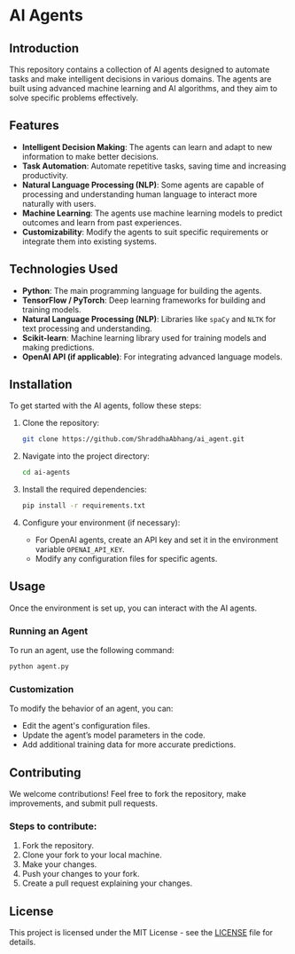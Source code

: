 # AI Agents

## Introduction

This repository contains a collection of AI agents designed to automate tasks and make intelligent decisions in various domains. The agents are built using advanced machine learning and AI algorithms, and they aim to solve specific problems effectively.

## Features

- **Intelligent Decision Making**: The agents can learn and adapt to new information to make better decisions.
- **Task Automation**: Automate repetitive tasks, saving time and increasing productivity.
- **Natural Language Processing (NLP)**: Some agents are capable of processing and understanding human language to      interact more naturally with users.
- **Machine Learning**: The agents use machine learning models to predict outcomes and learn from past experiences.
- **Customizability**: Modify the agents to suit specific requirements or integrate them into existing systems.

## Technologies Used

- **Python**: The main programming language for building the agents.
- **TensorFlow / PyTorch**: Deep learning frameworks for building and training models.
- **Natural Language Processing (NLP)**: Libraries like `spaCy` and `NLTK` for text processing and understanding.
- **Scikit-learn**: Machine learning library used for training models and making predictions.
- **OpenAI API (if applicable)**: For integrating advanced language models.

## Installation

To get started with the AI agents, follow these steps:

1. Clone the repository:
   ```bash
   git clone https://github.com/ShraddhaAbhang/ai_agent.git
   ```

2. Navigate into the project directory:
   ```bash
   cd ai-agents
   ```

3. Install the required dependencies:
   ```bash
   pip install -r requirements.txt
   ```

4. Configure your environment (if necessary):
   - For OpenAI agents, create an API key and set it in the environment variable `OPENAI_API_KEY`.
   - Modify any configuration files for specific agents.

## Usage

Once the environment is set up, you can interact with the AI agents.

### Running an Agent
To run an agent, use the following command:
```bash
python agent.py
```


### Customization
To modify the behavior of an agent, you can:
- Edit the agent's configuration files.
- Update the agent’s model parameters in the code.
- Add additional training data for more accurate predictions.

## Contributing

We welcome contributions! Feel free to fork the repository, make improvements, and submit pull requests.

### Steps to contribute:
1. Fork the repository.
2. Clone your fork to your local machine.
3. Make your changes.
4. Push your changes to your fork.
5. Create a pull request explaining your changes.

## License

This project is licensed under the MIT License - see the [LICENSE](LICENSE) file for details.


